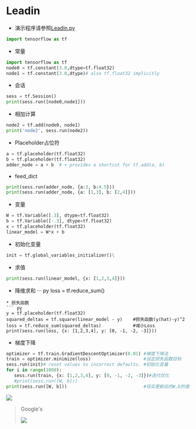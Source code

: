 # Leadin
* 演示程序请参照[Leadin.py](Leadin.py)

``` py
import tensorflow as tf 
```
* 常量
``` py
import tensorflow as tf 
node0 = tf.constant(3.0,dtype=tf.float32)
node1 = tf.constant(3.0,dtype)# also tf.float32 implicitly
```
* 会话
``` py
sess = tf.Session()
print(sess.run([node0,node1]))
```
* 相加计算
``` py
node2 = tf.add(node0, node1)
print('node2', sess.run(node2))
```
* Placeholder占位符
``` py
a = tf.placeholder(tf.float32)
b = tf.placeholder(tf.float32)
adder_node = a + b  # + provides a shortcut for tf.add(a, b)
```
* feed_dict
```  py
print(sess.run(adder_node, {a:3, b:4.5}))
print(sess.run(adder_node, {a: [1,3], b: [2,4]}))
```
* 变量
``` py
W = tf.Variable([.3], dtype=tf.float32)
b = tf.Variable([-.3], dtype=tf.float32)
x = tf.placeholder(tf.float32)
linear_model = W*x + b
```
* 初始化变量
``` py
init = tf.global_variables_initializer()\
```
* 求值
``` py
print(sess.run(linear_model, {x: [1,2,3,4]}))
```
* 降维求和
··· py
loss = tf.reduce_sum()
```
* 损失函数
``` py
y = tf.placeholder(tf.float32)
squared_deltas = tf.square(linear_model - y)    #损失函数(y(hat)-y)^2
loss = tf.reduce_sum(squared_deltas)            #减小Loss
print(sess.run(loss, {x: [1,2,3,4], y: [0, -1, -2, -3]}))
```
* 梯度下降
``` py
optimizer = tf.train.GradientDescentOptimizer(0.01) #梯度下降法
train = optimizer.minimize(loss)                    #设定损失函数目标
sess.run(init)# reset values to incorrect defaults. #初始化变量
for i in range(1000):
   sess.run(train, {x: [1,2,3,4], y: [0, -1, -2, -3]})#迭代优化
   #print(sess.run([W, b]))
print(sess.run([W, b]))                             #现实更新后的W,b的值
```


<img src="http://www.forkosh.com/mathtex.cgi? \Large x=\frac{-b\pm\sqrt{b^2-4ac}}{2a}">

> Google's
>
> <img src="http://chart.googleapis.com/chart?cht=tx&chl=\Large x=\frac{-b\pm\sqrt{b^2-4ac}}{2a}" style="border:none;">
